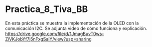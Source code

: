 # Practica_8_Tiva_BB
En esta práctica se muestra la implementación de la OLED con la comunicación I2C. 
Se adjunta video de cómo funciona y explicación.
https://drive.google.com/file/d/1JmagBuvT0ws-ZiVKJobYf7j5nFxgSaiY/view?usp=sharing
